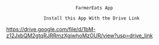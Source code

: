                               FarmerEats App

                  Install this App With the Drive Link


https://drive.google.com/file/d/1bM-z12JxbQM2gtqRJRRmzXgiwhoMzOUR/view?usp=drive_link
